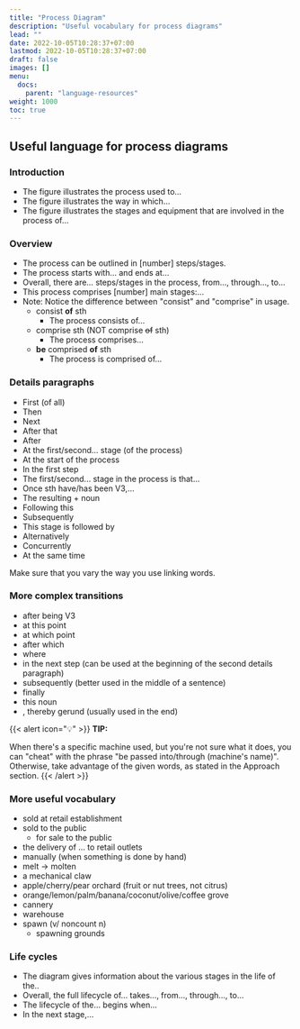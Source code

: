 ```yaml
---
title: "Process Diagram"
description: "Useful vocabulary for process diagrams"
lead: ""
date: 2022-10-05T10:28:37+07:00
lastmod: 2022-10-05T10:28:37+07:00
draft: false
images: []
menu:
  docs:
    parent: "language-resources"
weight: 1000
toc: true
---
```


## Useful language for process diagrams

### Introduction

- The figure illustrates the process used to...
- The figure illustrates the way in which...
- The figure illustrates the stages and equipment that are involved in the process of…

### Overview

- The process can be outlined in [number] steps/stages.
- The process starts with… and ends at…
- Overall, there are… steps/stages in the process, from…, through…, to…
- This process comprises [number] main stages:…
- Note: Notice the difference between "consist" and "comprise" in usage.
  - consist **of** sth
    - The process consists of…
  - comprise sth (NOT comprise ~~of~~ sth)
    - The process comprises…
  - **be** comprised **of** sth
    - The process is comprised of…

### Details paragraphs

- First (of all)
- Then
- Next
- After that
- After
- At the first/second... stage (of the process)
- At the start of the process
- In the first step
- The first/second... stage in the process is that...
- Once sth have/has been V3,…
- The resulting + noun
- Following this
- Subsequently
- This stage is followed by
- Alternatively
- Concurrently
- At the same time

Make sure that you vary the way you use linking words.

### More complex transitions

- after being V3
- at this point
- at which point
- after which
- where
- in the next step (can be used at the beginning of the second details paragraph)
- subsequently (better used in the middle of a sentence)
- finally
- this noun
- , thereby gerund (usually used in the end)

{{< alert icon="💡" >}}
**TIP:**

When there's a specific machine used, but you're not sure what it does, you can "cheat" with the phrase "be passed into/through (machine's name)". Otherwise, take advantage of the given words, as stated in the Approach section.
{{< /alert >}}

### More useful vocabulary

- sold at retail establishment
- sold to the public
  - for sale to the public
- the delivery of … to retail outlets
- manually (when something is done by hand)
- melt → molten
- a mechanical claw
- apple/cherry/pear orchard (fruit or nut trees, not citrus)
- orange/lemon/palm/banana/coconut/olive/coffee grove
- cannery
- warehouse
- spawn (v/ noncount n)
  - spawning grounds

### Life cycles

- The diagram gives information about the various stages in the life of the..
- Overall, the full lifecycle of… takes…, from…, through…, to…
- The lifecycle of the… begins when…
- In the next stage,…
